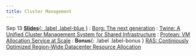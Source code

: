 ```yaml
---
title: Cluster Management
---
```

Sep 13
 [**Slides**{: .label .label-blue }](https://docs.google.com/presentation/d/1VWOyFgMQ8F0VDktUecI1mgvALNkg6Hm69TQoNtmcIsI/edit?usp=sharing)
: [Borg: The next generation](https://dl.acm.org/doi/abs/10.1145/3342195.3387517)
: [Twine: A Unified Cluster Management System for Shared Infrastructure](https://www.usenix.org/conference/osdi20/presentation/tang)
: [Protean: VM Allocation Service at Scale](https://www.usenix.org/system/files/osdi20-hadary.pdf)
: **Bonus**{: .label .label-bonus } [RAS: Continiously Optimized Region-Wide Datacenter Resource Allocation](https://dl.acm.org/doi/pdf/10.1145/3477132.3483578)

<!-- September 13
: [Linked Lists & Encapsulation]()
  : [3.1](#), [2.2](#), [2.3](#)

Oct 6
: **Section**{: .label .label-purple }[Linked Lists](#)
  : [Solution](#)

Oct 7
: [Resizing Arrays](#)
  : [2.4](#), [2.5](#)

Oct 8
: **Lab**{: .label .label-purple } [Resizing Arrays](#)

Oct 9
: [Runtime Analysis](#)
  : [8.1](#), [8.2](#), [8.3](#), [8.4](#)
: **HW 2 due**{: .label .label-red } -->
